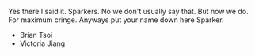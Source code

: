 Yes there I said it. Sparkers. No we don't usually say that. But now we do. For maximum cringe. Anyways put your name down here Sparker.

* Brian Tsoi
* Victoria Jiang
